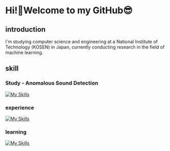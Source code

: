# Hi!👋Welcome to my GitHub😎

## introduction
I'm studying computer science and engineering at a National Institute of Technology (KOSEN) in Japan,
currently conducting research in the field of machine learning.

## skill

### Study - Anomalous Sound Detection
[![My Skills](https://skillicons.dev/icons?i=python)](https://skillicons.dev)

### experience
[![My Skills](https://skillicons.dev/icons?i=c,ruby,java,python,unity)](https://skillicons.dev)

### learning
[![My Skills](https://skillicons.dev/icons?i=js)](https://skillicons.dev)
